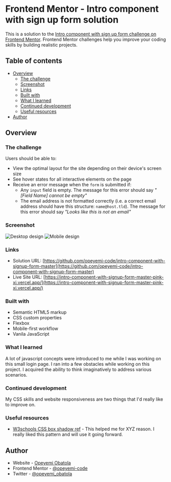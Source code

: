 # Frontend Mentor - Intro component with sign up form solution

This is a solution to the [Intro component with sign up form challenge on Frontend Mentor](https://www.frontendmentor.io/challenges/intro-component-with-signup-form-5cf91bd49edda32581d28fd1). Frontend Mentor challenges help you improve your coding skills by building realistic projects. 

## Table of contents

- [Overview](#overview)
  - [The challenge](#the-challenge)
  - [Screenshot](#screenshot)
  - [Links](#links)
  - [Built with](#built-with)
  - [What I learned](#what-i-learned)
  - [Continued development](#continued-development)
  - [Useful resources](#useful-resources)
- [Author](#author)


## Overview

### The challenge

Users should be able to:

- View the optimal layout for the site depending on their device's screen size
- See hover states for all interactive elements on the page
- Receive an error message when the `form` is submitted if:
  - Any `input` field is empty. The message for this error should say *"[Field Name] cannot be empty"*
  - The email address is not formatted correctly (i.e. a correct email address should have this structure: `name@host.tld`). The message for this error should say *"Looks like this is not an email"*

### Screenshot

![Desktop design](.screenshots/desktop-design.png)
![Mobile design](.screenshots/mobile-design.png)

### Links

- Solution URL: [https://github.com/opeyemi-code/intro-component-with-signup-form-master](https://github.com/opeyemi-code/intro-component-with-signup-form-master)
- Live Site URL: [https://intro-component-with-signup-form-master-pink-xi.vercel.app/](https://intro-component-with-signup-form-master-pink-xi.vercel.app/)

### Built with

- Semantic HTML5 markup
- CSS custom properties
- Flexbox
- Mobile-first workflow
- Vanila JavaScript



### What I learned

A lot of javascript concepts were introduced to me while I was working on this small login page. I ran into a few obstacles while working on this project. I acquired the ability to think imaginatively to address various scenarios.

### Continued development

My CSS skills and website responsiveness are two things that I'd really like to improve on.

### Useful resources

- [W3schools CSS box shadow ref](https://www.w3schools.com/cssref/css3_pr_box-shadow.asp) - This helped me for XYZ reason. I really liked this pattern and will use it going forward.

## Author

- Website - [Opeyemi Obatola](https://github.com/opeyemi-code)
- Frontend Mentor - [@opeyemi-code](https://www.frontendmentor.io/profile/@opeyemi-code)
- Twitter - [@opeyemi_obatola](https://www.twitter.com/opeyemi_obatola)

